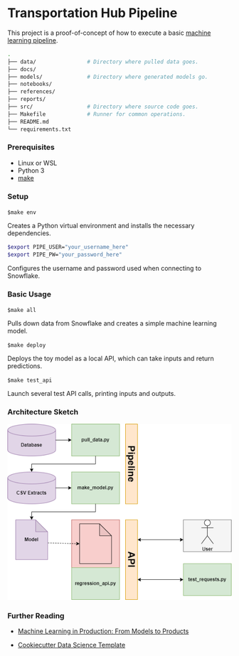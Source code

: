 # Transportation Hub Pipeline

This project is a proof-of-concept of how to execute a basic [machine learning pipeline](https://cookiecutter-data-science.drivendata.org/v1/).

```bash
.
├── data/                # Directory where pulled data goes.
├── docs/                
├── models/              # Directory where generated models go.
├── notebooks/           
├── references/          
├── reports/             
├── src/                 # Directory where source code goes.
├── Makefile             # Runner for common operations.
├── README.md
└── requirements.txt
```


### Prerequisites

* Linux or WSL
* Python 3
* [make](https://www.gnu.org/software/make/)


### Setup

`$make env`

Creates a Python virtual environment and installs the necessary dependencies.

```bash
$export PIPE_USER="your_username_here"
$export PIPE_PW="your_password_here"
```

Configures the username and password used when connecting to Snowflake.


### Basic Usage

`$make all`

Pulls down data from Snowflake and creates a simple machine learning model.

`$make deploy`

Deploys the toy model as a local API, which can take inputs and return predictions.

`$make test_api`

Launch several test API calls, printing inputs and outputs.

### Architecture Sketch

![pipeline_visual](references/pipeline_visual.png)


### Further Reading

* [Machine Learning in Production: From Models to Products](https://mlip-cmu.github.io/book/01-introduction.html)

* [Cookiecutter Data Science Template](https://cookiecutter-data-science.drivendata.org/)
